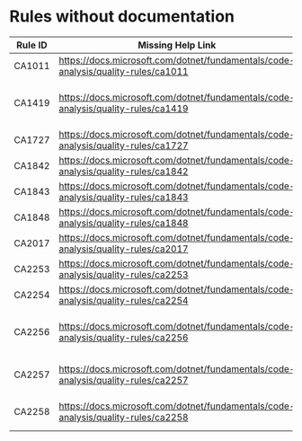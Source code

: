 # Rules without documentation

Rule ID | Missing Help Link | Title |
--------|-------------------|-------|
CA1011 | <https://docs.microsoft.com/dotnet/fundamentals/code-analysis/quality-rules/ca1011> |  |
CA1419 | <https://docs.microsoft.com/dotnet/fundamentals/code-analysis/quality-rules/ca1419> | Provide a parameterless constructor that is as visible as the containing type for concrete types derived from 'System.Runtime.InteropServices.SafeHandle' |
CA1727 | <https://docs.microsoft.com/dotnet/fundamentals/code-analysis/quality-rules/ca1727> | Use PascalCase for named placeholders |
CA1842 | <https://docs.microsoft.com/dotnet/fundamentals/code-analysis/quality-rules/ca1842> | Do not use 'WhenAll' with a single task |
CA1843 | <https://docs.microsoft.com/dotnet/fundamentals/code-analysis/quality-rules/ca1843> | Do not use 'WaitAll' with a single task |
CA1848 | <https://docs.microsoft.com/dotnet/fundamentals/code-analysis/quality-rules/ca1848> | Use the LoggerMessage delegates |
CA2017 | <https://docs.microsoft.com/dotnet/fundamentals/code-analysis/quality-rules/ca2017> | Parameter count mismatch |
CA2253 | <https://docs.microsoft.com/dotnet/fundamentals/code-analysis/quality-rules/ca2253> | Named placeholders should not be numeric values |
CA2254 | <https://docs.microsoft.com/dotnet/fundamentals/code-analysis/quality-rules/ca2254> | Template should be a static expression |
CA2256 | <https://docs.microsoft.com/dotnet/fundamentals/code-analysis/quality-rules/ca2256> | All members declared in parent interfaces must have an implementation in a DynamicInterfaceCastableImplementation-attributed interface |
CA2257 | <https://docs.microsoft.com/dotnet/fundamentals/code-analysis/quality-rules/ca2257> | Members defined on an interface with the 'DynamicInterfaceCastableImplementationAttribute' should be 'static' |
CA2258 | <https://docs.microsoft.com/dotnet/fundamentals/code-analysis/quality-rules/ca2258> | Providing a 'DynamicInterfaceCastableImplementation' interface in Visual Basic is unsupported |
